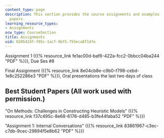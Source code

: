 ```yaml
---
content_type: page
description: This section provides the course assignments and examples of student
  papers.
learning_resource_types:
- Assignments
ocw_type: CourseSection
title: Assignments
uid: 8285419f-f85c-1acf-9bf5-755eca8f14fe
---
```


Assignment 1 ({{% resource_link fe1ac00d-baf6-422a-fcc2-0bbcc04ba244 "PDF" %}}), Due Ses #8

Final Assignment ({{% resource_link 8e04cb8e-c9b0-f798-cebd-1e8c252286e3 "PDF" %}}), Oral presentations the last two days of class

Best Student Papers (All work used with permission.)
----------------------------------------------------

"On Methods: Challenges in Constructing Heuristic Models" ({{% resource_link f37c495c-8e68-6176-d485-b3fe44faba52 "PDF" %}})

"Assignment 1: Internal Conversations" ({{% resource_link 83861967-c3ec-c7db-9cec-29894f5e8b62 "PDF" %}})